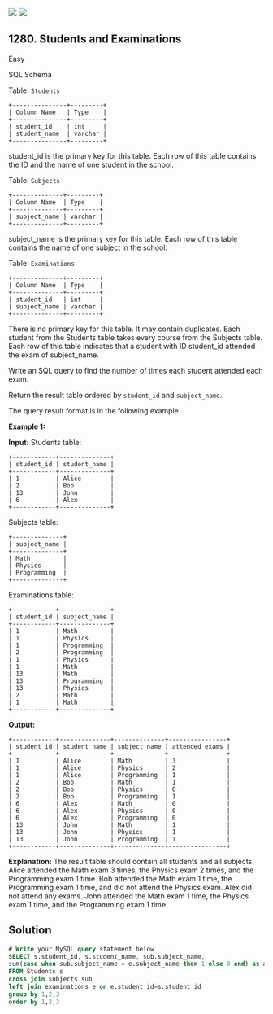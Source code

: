 [![](https://img.shields.io/github/stars/javadev/LeetCode-in-Kotlin?label=Stars&style=flat-square)](https://github.com/javadev/LeetCode-in-Kotlin)
[![](https://img.shields.io/github/forks/javadev/LeetCode-in-Kotlin?label=Fork%20me%20on%20GitHub%20&style=flat-square)](https://github.com/javadev/LeetCode-in-Kotlin/fork)

## 1280\. Students and Examinations

Easy

SQL Schema

Table: `Students`

    +---------------+---------+ 
    | Column Name   | Type    | 
    +---------------+---------+ 
    | student_id    | int     | 
    | student_name  | varchar | 
    +---------------+---------+ 
    
student_id is the primary key for this table. Each row of this table contains the ID and the name of one student in the school.

Table: `Subjects`

    +--------------+---------+ 
    | Column Name  | Type    | 
    +--------------+---------+ 
    | subject_name | varchar | 
    +--------------+---------+ 

subject_name is the primary key for this table. Each row of this table contains the name of one subject in the school.

Table: `Examinations`

    +--------------+---------+
    | Column Name  | Type    | 
    +--------------+---------+ 
    | student_id   | int     | 
    | subject_name | varchar | 
    +--------------+---------+ 

There is no primary key for this table. It may contain duplicates. Each student from the Students table takes every course from the Subjects table. Each row of this table indicates that a student with ID student_id attended the exam of subject_name.

Write an SQL query to find the number of times each student attended each exam.

Return the result table ordered by `student_id` and `subject_name`.

The query result format is in the following example.

**Example 1:**

**Input:** Students table: 

    +------------+--------------+ 
    | student_id | student_name | 
    +------------+--------------+ 
    | 1          | Alice        | 
    | 2          | Bob          | 
    | 13         | John         | 
    | 6          | Alex         | 
    +------------+--------------+ 

Subjects table: 
    
    +--------------+ 
    | subject_name | 
    +--------------+ 
    | Math         | 
    | Physics      | 
    | Programming  | 
    +--------------+ 
    
Examinations table: 

    +------------+--------------+ 
    | student_id | subject_name | 
    +------------+--------------+ 
    | 1          | Math         | 
    | 1          | Physics      | 
    | 1          | Programming  | 
    | 2          | Programming  | 
    | 1          | Physics      | 
    | 1          | Math         | 
    | 13         | Math         | 
    | 13         | Programming  | 
    | 13         | Physics      | 
    | 2          | Math         | 
    | 1          | Math         | 
    +------------+--------------+

**Output:** 

    +------------+--------------+--------------+----------------+ 
    | student_id | student_name | subject_name | attended_exams | 
    +------------+--------------+--------------+----------------+ 
    | 1          | Alice        | Math         | 3              | 
    | 1          | Alice        | Physics      | 2              | 
    | 1          | Alice        | Programming  | 1              | 
    | 2          | Bob          | Math         | 1              | 
    | 2          | Bob          | Physics      | 0              | 
    | 2          | Bob          | Programming  | 1              | 
    | 6          | Alex         | Math         | 0              | 
    | 6          | Alex         | Physics      | 0              | 
    | 6          | Alex         | Programming  | 0              | 
    | 13         | John         | Math         | 1              | 
    | 13         | John         | Physics      | 1              | 
    | 13         | John         | Programming  | 1              | 
    +------------+--------------+--------------+----------------+

**Explanation:** The result table should contain all students and all subjects. Alice attended the Math exam 3 times, the Physics exam 2 times, and the Programming exam 1 time. Bob attended the Math exam 1 time, the Programming exam 1 time, and did not attend the Physics exam. Alex did not attend any exams. John attended the Math exam 1 time, the Physics exam 1 time, and the Programming exam 1 time.

## Solution

```sql
# Write your MySQL query statement below
SELECT s.student_id, s.student_name, sub.subject_name,
sum(case when sub.subject_name = e.subject_name then 1 else 0 end) as attended_exams
FROM Students s
cross join subjects sub
left join examinations e on e.student_id=s.student_id
group by 1,2,3
order by 1,2,3
```